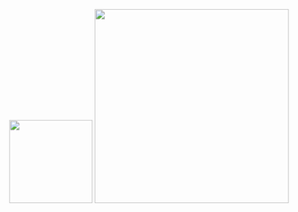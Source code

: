<div align="center">

  <img src="https://github-readme-stats.vercel.app/api?username=dev365code&show_icons=true&theme=radical" height="150px"/>
  <img src="http://mazassumnida.wtf/api/v2/generate_badge?boj=zero8004paz" height="350px"/>

</div>
